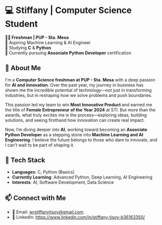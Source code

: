 # 💻 Stiffany | Computer Science Student  
**👩‍💻 Freshman | PUP - Sta. Mesa**  
🔹 Aspiring Machine Learning & AI Engineer  
🔹 Studying **C** & **Python**  
🔹 Currently pursuing **Associate Python Developer** certification  

## 🚀 About Me  
I'm a **Computer Science freshman at PUP - Sta. Mesa** with a deep passion for **AI and innovation**. Over the past year, my journey in business has shown me the incredible potential of technology—not just in transforming industries, but in reshaping how we solve problems and push boundaries.  

This passion led my team to win **Most Innovative Product** and earned me the title of **Female Entrepreneur of the Year 2024** at STI. But more than the awards, what truly excites me is the process—exploring ideas, building solutions, and seeing firsthand how innovation can create real impact.  

Now, I’m diving deeper into **AI**, working toward becoming an **Associate Python Developer** as a stepping stone into **Machine Learning and AI Engineering**. I believe the future belongs to those who dare to innovate, and I can’t wait to be part of shaping it.  


## 🔧 Tech Stack  
- **Languages**: C, Python (Basics)  
- **Currently Learning**: Advanced Python, Deep Learning, AI Engineering  
- **Interests**: AI, Software Development, Data Science  

## 📫 Connect with Me  
- 📩 Email: wrstiffanytisoy@gmail.com
- 🔗 LinkedIn: https://www.linkedin.com/in/stiffany-tisoy-b36163350/
